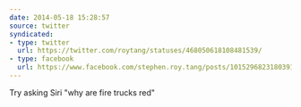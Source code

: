 ```yaml
---
date: 2014-05-18 15:28:57
source: twitter
syndicated:
- type: twitter
  url: https://twitter.com/roytang/statuses/468050618108481539/
- type: facebook
  url: https://www.facebook.com/stephen.roy.tang/posts/10152968231803912
---
```


Try asking Siri "why are fire trucks red"